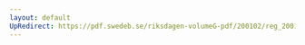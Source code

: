 ```yaml
---
layout: default
UpRedirect: https://pdf.swedeb.se/riksdagen-volumeG-pdf/200102/reg_200102/reg_200102_0414.pdf
---
```

